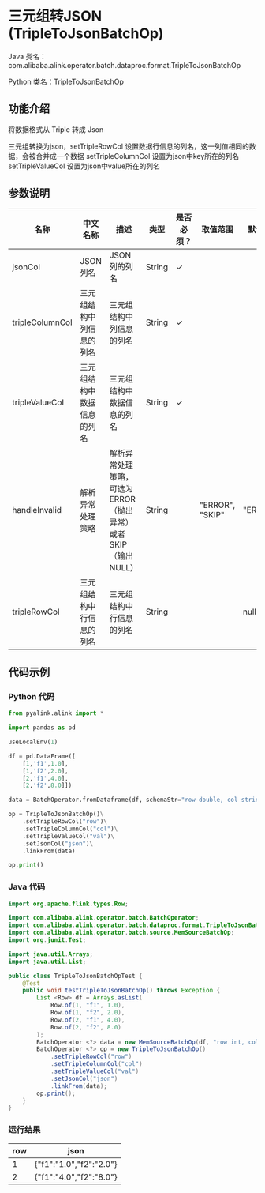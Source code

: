 # 三元组转JSON (TripleToJsonBatchOp)
Java 类名：com.alibaba.alink.operator.batch.dataproc.format.TripleToJsonBatchOp

Python 类名：TripleToJsonBatchOp


## 功能介绍
将数据格式从 Triple 转成 Json

三元组转换为json，setTripleRowCol 设置数据行信息的列名，这一列值相同的数据，会被合并成一个数据
setTripleColumnCol 设置为json中key所在的列名
setTripleValueCol 设置为json中value所在的列名

## 参数说明

| 名称 | 中文名称 | 描述 | 类型 | 是否必须？ | 取值范围 | 默认值 |
| --- | --- | --- | --- | --- | --- | --- |
| jsonCol | JSON列名 | JSON列的列名 | String | ✓ |  |  |
| tripleColumnCol | 三元组结构中列信息的列名 | 三元组结构中列信息的列名 | String | ✓ |  |  |
| tripleValueCol | 三元组结构中数据信息的列名 | 三元组结构中数据信息的列名 | String | ✓ |  |  |
| handleInvalid | 解析异常处理策略 | 解析异常处理策略，可选为ERROR（抛出异常）或者SKIP（输出NULL） | String |  | "ERROR", "SKIP" | "ERROR" |
| tripleRowCol | 三元组结构中行信息的列名 | 三元组结构中行信息的列名 | String |  |  | null |

## 代码示例
### Python 代码
```python
from pyalink.alink import *

import pandas as pd

useLocalEnv(1)

df = pd.DataFrame([
    [1,'f1',1.0],
    [1,'f2',2.0],
    [2,'f1',4.0],
    [2,'f2',8.0]])

data = BatchOperator.fromDataframe(df, schemaStr="row double, col string, val double")

op = TripleToJsonBatchOp()\
    .setTripleRowCol("row")\
    .setTripleColumnCol("col")\
    .setTripleValueCol("val")\
    .setJsonCol("json")\
    .linkFrom(data)

op.print()
```
### Java 代码
```java
import org.apache.flink.types.Row;

import com.alibaba.alink.operator.batch.BatchOperator;
import com.alibaba.alink.operator.batch.dataproc.format.TripleToJsonBatchOp;
import com.alibaba.alink.operator.batch.source.MemSourceBatchOp;
import org.junit.Test;

import java.util.Arrays;
import java.util.List;

public class TripleToJsonBatchOpTest {
	@Test
	public void testTripleToJsonBatchOp() throws Exception {
		List <Row> df = Arrays.asList(
			Row.of(1, "f1", 1.0),
			Row.of(1, "f2", 2.0),
			Row.of(2, "f1", 4.0),
			Row.of(2, "f2", 8.0)
		);
		BatchOperator <?> data = new MemSourceBatchOp(df, "row int, col string, val double");
		BatchOperator <?> op = new TripleToJsonBatchOp()
			.setTripleRowCol("row")
			.setTripleColumnCol("col")
			.setTripleValueCol("val")
			.setJsonCol("json")
			.linkFrom(data);
		op.print();
	}
}
```

### 运行结果
    
|row|json|
|---|----|
| 1 |{"f1":"1.0","f2":"2.0"}|
| 2 |{"f1":"4.0","f2":"8.0"}|
